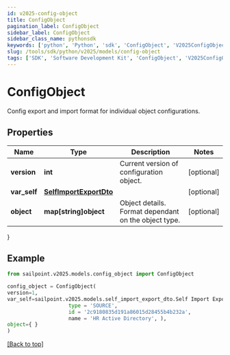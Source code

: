 ```yaml
---
id: v2025-config-object
title: ConfigObject
pagination_label: ConfigObject
sidebar_label: ConfigObject
sidebar_class_name: pythonsdk
keywords: ['python', 'Python', 'sdk', 'ConfigObject', 'V2025ConfigObject'] 
slug: /tools/sdk/python/v2025/models/config-object
tags: ['SDK', 'Software Development Kit', 'ConfigObject', 'V2025ConfigObject']
---
```


# ConfigObject

Config export and import format for individual object configurations.

## Properties

Name | Type | Description | Notes
------------ | ------------- | ------------- | -------------
**version** | **int** | Current version of configuration object. | [optional] 
**var_self** | [**SelfImportExportDto**](self-import-export-dto) |  | [optional] 
**object** | **map[string]object** | Object details. Format dependant on the object type. | [optional] 
}

## Example

```python
from sailpoint.v2025.models.config_object import ConfigObject

config_object = ConfigObject(
version=1,
var_self=sailpoint.v2025.models.self_import_export_dto.Self Import Export Dto(
                    type = 'SOURCE', 
                    id = '2c9180835d191a86015d28455b4b232a', 
                    name = 'HR Active Directory', ),
object={ }
)

```
[[Back to top]](#) 

